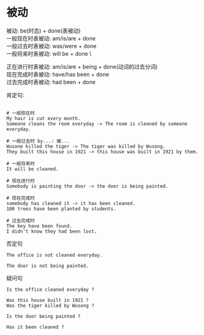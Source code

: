 # 被动

被动: be(时态) + done(表被动) \
一般现在时表被动: am/is/are + done \
一般过去时表被动: was/were + done \
一般将来时表被动: will be + done \

正在进行时表被动: am/is/are + being + done(动词的过去分词) \
现在完成时表被动: have/has been + done \
过去完成时表被动: had been + done



肯定句:
```text

# 一般现在时
My hair is cut every month.
Someone cleans the room everyday -> The room is cleaned by someone everyday.

# 一般过去时 by...: 被...
Wusone killed the tiger -> The tiger was killed by Wusong.
They built this house in 1921 -> this house was built in 1921 by them.

# 一般将来时
It will be cleaned.

# 现在进行时
Somebody is painting the door -> the door is being painted.

# 现在完成时
somebody has cleaned it -> it has been cleaned.
100 trees have been planted by students.

# 过去完成时
The key have been found.
I didn't know they had been lost.
```


否定句
```text
The office is not cleaned everyday.

The door is not being painted.
```


疑问句
```text
Is the office cleaned everyday ?

Was this house built in 1921 ?
Was the tiger killed by Wusong ?

Is the door being painted ?

Has it been cleaned ?
```